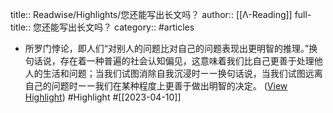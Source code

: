 title:: Readwise/Highlights/您还能写出长文吗？
author:: [[Λ-Reading]]
full-title:: 您还能写出长文吗？
category:: #articles

- 所罗门悖论，即人们“对别人的问题比对自己的问题表现出更明智的推理。”换句话说，存在着一种普遍的社会认知偏见，这意味着我们比自己更善于处理他人的生活和问题；当我们试图消除自我沉浸时ーー换句话说，当我们试图远离自己的问题时ーー我们在某种程度上更善于做出明智的决定。 ([View Highlight](https://read.readwise.io/read/01gxkk0a6jj66z1dhv3vy8gs8e)) #Highlight #[[2023-04-10]]